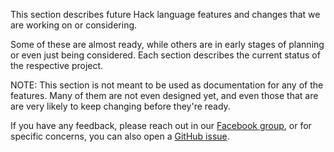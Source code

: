 This section describes future Hack language features and changes that we are
working on or considering.

Some of these are almost ready, while others are in early stages of planning or
even just being considered. Each section describes the current status of the
respective project.

NOTE: This section is not meant to be used as documentation for any of the
features. Many of them are not even designed yet, and even those that are are
very likely to keep changing before they're ready.

If you have any feedback, please reach out in our
[Facebook group](https://www.facebook.com/groups/hhvm.general/),
or for specific concerns, you can also open a
[GitHub issue](https://github.com/facebook/hhvm/issues/new).
